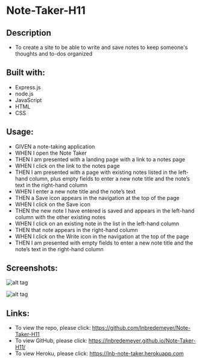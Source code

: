 # Note-Taker-H11

## Description
* To create a site to be able to write and save notes to keep someone's thoughts and to-dos organized

## Built with:
* Express.js
* node.js
* JavaScript
* HTML
* CSS

## Usage:
* GIVEN a note-taking application
* WHEN I open the Note Taker
* THEN I am presented with a landing page with a link to a notes page
* WHEN I click on the link to the notes page
* THEN I am presented with a page with existing notes listed in the left-hand column, plus empty fields to enter a new note title and the note’s text in the right-hand column
* WHEN I enter a new note title and the note’s text
* THEN a Save icon appears in the navigation at the top of the page
* WHEN I click on the Save icon
* THEN the new note I have entered is saved and appears in the left-hand column with the other existing notes
* WHEN I click on an existing note in the list in the left-hand column
* THEN that note appears in the right-hand column
* WHEN I click on the Write icon in the navigation at the top of the page
* THEN I am presented with empty fields to enter a new note title and the note’s text in the right-hand column

## Screenshots:
![alt tag](https://user-images.githubusercontent.com/99215212/170400954-bac840d2-000d-4fd6-9b3b-6f5b34e8fd9b.png "screenshot")

![alt tag](https://user-images.githubusercontent.com/99215212/170400985-fa967e2a-5453-4cb6-8906-9aa5845dc0c6.png "screenshot")

## Links:
* To view the repo, please click: https://github.com/lnbredemeyer/Note-Taker-H11
* To view GitHub, please click: https://lnbredemeyer.github.io/Note-Taker-H11/
* To view Heroku, please click: https://lnb-note-taker.herokuapp.com
